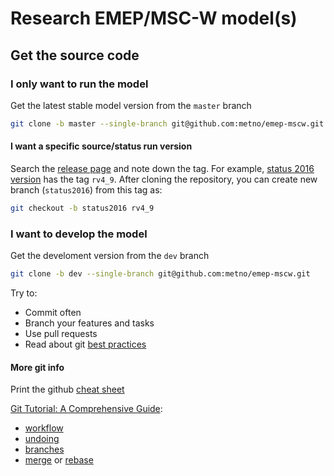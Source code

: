 # Research EMEP/MSC-W model(s)

## Get the source code
### I only want to run the model
Get the latest stable model version from the `master` branch
```bash
git clone -b master --single-branch git@github.com:metno/emep-mscw.git
```

#### I want a specific source/status run version
Search the [release page](https://github.com/metno/emep-mscw/releases) and note down the tag.
For example, [status 2016 version](status2016) has the tag `rv4_9`.
After cloning the repository, you can create new branch (`status2016`) from this tag as:
```bash
git checkout -b status2016 rv4_9
```

[releases]:   https://github.com/metno/emep-mscw/releases
[status2016]: https://github.com/metno/emep-mscw/releases/tag/rv4_9

### I want to develop the model
Get the develoment version from the `dev` branch
```bash
git clone -b dev --single-branch git@github.com:metno/emep-mscw.git
```

Try to:
- Commit often
- Branch your features and tasks
- Use pull requests
- Read about git [best practices][]

[cheat sheet]:    https://education.github.com/git-cheat-sheet-education.pdf
[best practices]: https://sethrobertson.github.io/GitBestPractices/

#### More git info
Print the github [cheat sheet][]

[Git Tutorial: A Comprehensive Guide][comprehensive-guide]:
- [workflow][]
- [undoing][]
- [branches][]
- [merge][] or [rebase][]

[comprehensive-guide]: https://blog.udemy.com/git-tutorial-a-comprehensive-guide/
[workflow]: https://blog.udemy.com/git-tutorial-a-comprehensive-guide/#6
[undoing]:  https://blog.udemy.com/git-tutorial-a-comprehensive-guide/#8
[branches]: https://blog.udemy.com/git-tutorial-a-comprehensive-guide/#9
[merge]:    https://blog.udemy.com/git-tutorial-a-comprehensive-guide/#10
[rebase]:   https://blog.udemy.com/git-tutorial-a-comprehensive-guide/#11
